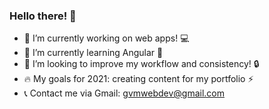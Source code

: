 ### Hello there! 👋 

- 🔭 I’m currently working on web apps! :computer:
- 🌱 I’m currently learning Angular :pray:
- 👯 I’m looking to improve my workflow and consistency! :lock:
- 🔥 My goals for 2021: creating content for my portfolio :zap:
- 📞 Contact me via Gmail: gvmwebdev@gmail.com

